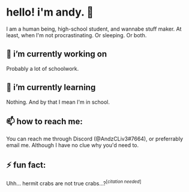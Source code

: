# hello! i'm andy. 👋
I am a human being, high-school student, and wannabe stuff maker. At least, when I'm not procrastinating. Or sleeping. Or both.

## 🔭 i’m currently working on
Probably a lot of schoolwork. 
## 🌱 i’m currently learning
Nothing.
And by that I mean I'm in school.

## 📫 how to reach me:
You can reach me through Discord (@AndzCLiv3#7664), or preferrably email me. Although I have no clue why you'd need to.

## ⚡ fun fact:
Uhh... hermit crabs are not true crabs...?<sup>[_citation needed_]</sup>
